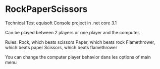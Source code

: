 # RockPaperScissors
Technical Test equisoft 
Console project in .net core 3.1

Can be played between 2 players or one player and the computer.

Rules:
Rock, which beats scissors
Paper, which beats rock
Flamethrower, which beats paper
Scissors, which beats flamethrower

You can change the computer player behavior dans les options of main menu
